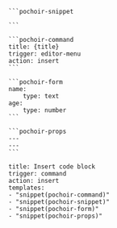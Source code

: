 ````pochoir-snippet name="pochoir-snippet"
```pochoir-snippet

```
````

````pochoir-snippet name="pochoir-command"
```pochoir-command
title: {title}
trigger: editor-menu
action: insert
```
````

````pochoir-snippet name="pochoir-form"
```pochoir-form
name:
	type: text
age:
	type: number
```
````

````pochoir-snippet name="pochoir-props"
```pochoir-props
---
---
```
````

```pochoir-command
title: Insert code block
trigger: command
action: insert
templates:
- "snippet(pochoir-command)"
- "snippet(pochoir-snippet)"
- "snippet(pochoir-form)"
- "snippet(pochoir-props)"
```

